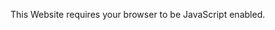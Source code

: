 <!DOCTYPE html>
<html lang="en-US">
<head>
    <meta charset="utf-8">
    <title>Example</title>
    <script src="document.min.js" userjs="user.js" icon="favicon.ico" id="DOC" onerror="var l=document.createElement('link'),s=document.createElement('script');l.rel='stylesheet';l.href='http://netdna.bootstrapcdn.com/bootstrap/3.0.3/css/bootstrap.min.css';l.id='bootstrap.css';l.auto='1';document.head.insertBefore(l,document.getElementById('DOC'));s.src='http://aplib.github.io/document.min.js';document.head.appendChild(s);"></script>
</head>
<body>

<!--fixed-top-bar
[navbar]
* [Home](index.html)
* [Page1](page1.html)
* [Page2](page1.html)
[/navbar]
-->

<!--header-panel
# Insert header here
site description
-->

<!--content-panel
# content text
## content text
### content text
#### content text
-->

<!--footer-panel
footer here
-->

<noscript><div class="alert alert-warning">This Website requires your browser to be JavaScript enabled.</div></noscript>
</body>
</html>
